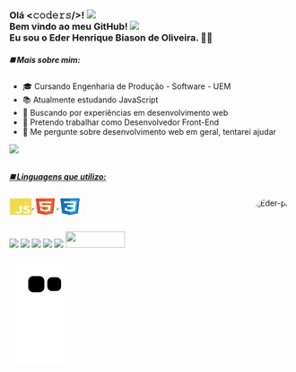 ### Olá <𝚌𝚘𝚍𝚎𝚛𝚜/>! <img src="https://github.com/TheDudeThatCode/TheDudeThatCode/blob/master/Assets/Hi.gif" width="29px"> <br> Bem vindo ao meu GitHub! <img src="https://media.giphy.com/media/WUlplcMpOCEmTGBtBW/giphy.gif" width="30"> <br> Eu sou o Eder Henrique Biason de Oliveira. 👨‍💻

##### ◼️ Mais sobre mim:

- 🎓 Cursando Engenharia de Produção - Software - UEM  
- 📚 Atualmente estudando JavaScript
- 🔎 Buscando por experiências em desenvolvimento web
- 📍  Pretendo trabalhar como Desenvolvedor Front-End 
- :speech_balloon: Me pergunte sobre desenvolvimento web em geral, tentarei ajudar

<div align="left">
  <a href="https://github.com/ederbiason">
  <img height="180em" src="https://github-readme-stats.vercel.app/api?username=ederbiason&show_icons=true&theme=gotham&include_all_commits=true&count_private=true"/>
</div>
  
  ##
  
  ##### ◼️ Linguagens que utilizo:
  
<div style="display: inline_block;">
  <img align="center" alt="Eder-Js" height="30" width="40" src="https://raw.githubusercontent.com/devicons/devicon/master/icons/javascript/javascript-plain.svg">
  <img align="center" alt="Eder-HTML" height="30" width="40" src="https://raw.githubusercontent.com/devicons/devicon/master/icons/html5/html5-original.svg">
  <img align="center" alt="Eder-CSS" height="30" width="40" src="https://raw.githubusercontent.com/devicons/devicon/master/icons/css3/css3-original.svg">
  <img align="right" alt="Eder-pic" height="150" style="border-radius:50px;" src="https://i.ibb.co/qWvtFh8/rounded-in-photoretrica.png">
</div>
  
  ##
  
<div> 
  <a href="https://www.youtube.com/channel/UCcVEHIMWzmwd1VhTacJQoCw" target="_blank"><img src="https://img.shields.io/badge/YouTube-FF0000?style=for-the-badge&logo=youtube&logoColor=white" target="_blank"></a>
  <a href="https://www.instagram.com/ederbiason_/?hl=pt-br" target="_blank"><img src="https://img.shields.io/badge/-Instagram-%23E4405F?style=for-the-badge&logo=instagram&logoColor=white" target="_blank"></a>
 	<a href="https://www.twitch.tv/zderpbr_" target="_blank"><img src="https://img.shields.io/badge/Twitch-9146FF?style=for-the-badge&logo=twitch&logoColor=white" target="_blank"></a>
  <a href = "mailto:ederbiason@hotmail.com"><img src="https://img.shields.io/badge/Microsoft_Outlook-0078D4?style=for-the-badge&logo=microsoft-outlook&logoColor=white" target="_blank"></a>
  <a href="https://www.linkedin.com/in/eder-biason-b0a7b920b/" target="_blank"><img src="https://img.shields.io/badge/-LinkedIn-%230077B5?style=for-the-badge&logo=linkedin&logoColor=white" target="_blank"></a>
  <a href="https://codepen.io/eder-biason" target="_blank"><img height="29" width="106" src="https://i.ibb.co/nzzDtV9/Screenshot-1.png" target="_blank"></a>
  
  ![Snake animation](https://github.com/ederbiason/ederbiason/blob/output/github-contribution-grid-snake.svg)
  
</div>
